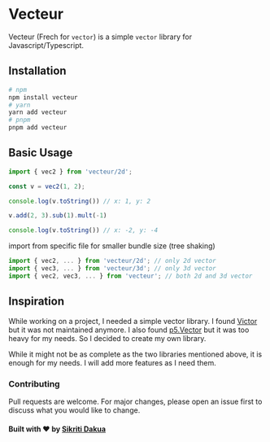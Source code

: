 # Vecteur

Vecteur (Frech for `vector`) is a simple `vector` library for Javascript/Typescript.

## Installation

```bash
# npm
npm install vecteur
# yarn
yarn add vecteur
# pnpm
pnpm add vecteur
```

## Basic Usage

```js
import { vec2 } from 'vecteur/2d';

const v = vec2(1, 2);

console.log(v.toString()) // x: 1, y: 2

v.add(2, 3).sub(1).mult(-1)

console.log(v.toString()) // x: -2, y: -4
```

import from specific file for smaller bundle size (tree shaking)

```js
import { vec2, ... } from 'vecteur/2d'; // only 2d vector
import { vec3, ... } from 'vecteur/3d'; // only 3d vector
import { vec2, vec3, ... } from 'vecteur'; // both 2d and 3d vector
```

## Inspiration

While working on a project, I needed a simple vector library. I found [Victor](https://github.com/maxkueng/victor) but it was not maintained anymore. I also found [p5.Vector](https://p5js.org/reference/#/p5.Vector) but it was too heavy for my needs. So I decided to create my own library.

While it might not be as complete as the two libraries mentioned above, it is enough for my needs. I will add more features as I need them.

### Contributing

Pull requests are welcome. For major changes, please open an issue first to discuss what you would like to change.

#### Built with ❤️ by [Sikriti Dakua](https://github.com/devloop01)
